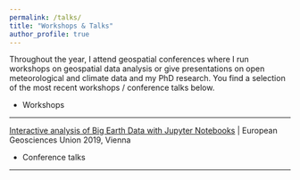 ```yaml
---
permalink: /talks/
title: "Workshops & Talks"
author_profile: true
---
```



Throughout the year, I attend geospatial conferences where I run workshops on geospatial data analysis or give presentations on open meteorological and climate data and my PhD research. You find a selection of the most recent workshops / conference talks below.


- Workshops
------
[Interactive analysis of Big Earth Data with Jupyter Notebooks](https://github.com/jwagemann/2019_egu_workshop_jupyter_notebooks) | European Geosciences Union 2019, Vienna

- Conference talks
------






